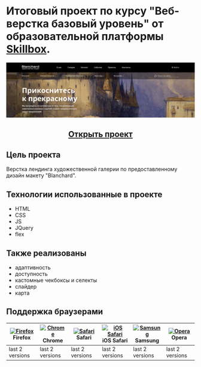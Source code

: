 # Итоговый проект по курсу "Веб-верстка базовый уровень" от образовательной платформы [Skillbox](https://skillbox.ru/).

<img src="img/readme/blanchard.jpg">

<h2 align="center"><a  href="https://blanchard-project.netlify.app">Открыть проект</a></h2>

## Цель проекта

Верстка лендинга художественной галерии по предоставленному дизайн макету "Blanchard".

## Технологии использованные в проекте
 - HTML
 - CSS
 - JS
 - JQuery
 - flex

 ## Также реализованы
 - адаптивность
 - доступность
 - кастомные чекбоксы и селекты
 - слайдер
 - карта 

 ## Поддержка браузерами

| [<center><img src="https://raw.githubusercontent.com/alrra/browser-logos/master/src/firefox/firefox_48x48.png"  alt="Firefox" width="24px" height="24px" />](http://godban.github.io/browsers-support-badges/)<br/>Firefox | [<center><img src="https://raw.githubusercontent.com/alrra/browser-logos/master/src/chrome/chrome_48x48.png" alt="Chrome" width="24px" height="24px" />](http://godban.github.io/browsers-support-badges/)<br/>Chrome | [<center><img src="https://raw.githubusercontent.com/alrra/browser-logos/master/src/safari/safari_48x48.png" alt="Safari" width="24px" height="24px" />](http://godban.github.io/browsers-support-badges/)<br/>Safari | [<center><img src="https://raw.githubusercontent.com/alrra/browser-logos/master/src/safari-ios/safari-ios_48x48.png" alt="iOS Safari" width="24px" height="24px" />](http://godban.github.io/browsers-support-badges/)<br/>iOS Safari | [<center><img src="https://raw.githubusercontent.com/alrra/browser-logos/master/src/samsung-internet/samsung-internet_48x48.png" alt="Samsung" width="24px" height="24px" />](http://godban.github.io/browsers-support-badges/)<br/>Samsung | [<center><img src="https://raw.githubusercontent.com/alrra/browser-logos/master/src/opera/opera_48x48.png" alt="Opera" width="24px" height="24px" />](http://godban.github.io/browsers-support-badges/)<br/>Opera |
| --------- | --------- | --------- | --------- | --------- | --------- |
| last 2 versions| last 2 versions| last 2 versions| last 2 versions| last 2 versions| last 2 versions
